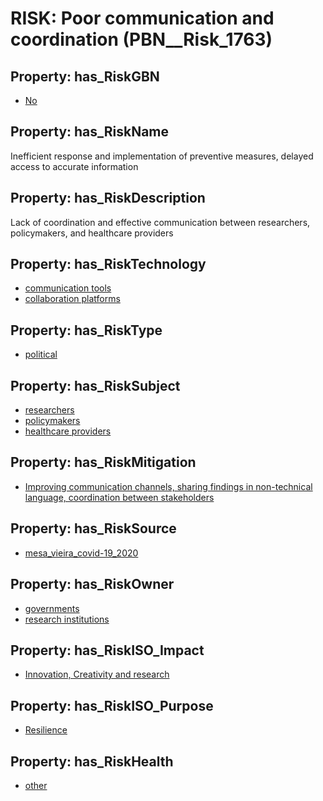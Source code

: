 # RISK: __Poor communication and coordination__ (PBN__Risk_1763)

## Property: has_RiskGBN

* [No](PBN__RiskGBN_0)

## Property: has_RiskName

Inefficient response and implementation of preventive measures, delayed access to accurate information

## Property: has_RiskDescription

Lack of coordination and effective communication between researchers, policymakers, and healthcare providers

## Property: has_RiskTechnology

* [communication tools](PBN__Technology_168)
* [collaboration platforms](PBN__Technology_155)

## Property: has_RiskType

* [political](PBN__RiskType_1)

## Property: has_RiskSubject

* [researchers](PBN__Stakeholder_2)
* [policymakers](PBN__Stakeholder_126)
* [healthcare providers](PBN__Stakeholder_121)

## Property: has_RiskMitigation

* [Improving communication channels, sharing findings in non-technical language, coordination between stakeholders](PBN__RiskMitigation_2334)

## Property: has_RiskSource

* [mesa_vieira_covid-19_2020](PBN__Article_236)

## Property: has_RiskOwner

* [governments](PBN__Stakeholder_47)
* [research institutions](PBN__Stakeholder_413)

## Property: has_RiskISO_Impact

* [Innovation, Creativity and research](PBN__RiskISO_Purpose_2)

## Property: has_RiskISO_Purpose

* [Resilience](PBN__RiskISO_Impact_2)

## Property: has_RiskHealth

* [other](PBN__RiskHealth_2)

